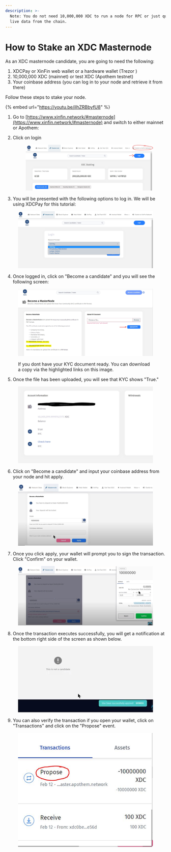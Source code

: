 ```yaml
---
description: >-
  Note: You do not need 10,000,000 XDC to run a node for RPC or just querying
  live data from the chain.
---
```


# How to Stake an XDC Masternode

As an XDC masternode candidate, you are going to need the following:&#x20;

1. XDCPay or XinFin web wallet or a hardware wallet (Trezor )
2. 10,000,000 XDC (mainnet) or test XDC (Apothem testnet)
3. Your coinbase address (you can log in to your node and retrieve it from there)

Follow these steps to stake your node.

{% embed url="https://youtu.be/ilhZRBbyfU8" %}

1. Go to [https://www.xinfin.network/#masternode](https://www.xinfin.network/#masternode) and switch to either mainnet or Apothem:&#x20;
2.  Click on login

    <figure><img src=".gitbook/assets/node1.JPG" alt=""><figcaption></figcaption></figure>
3. You will be presented with the following options to log in. We will be using XDCPay for this tutorial:&#x20;

<figure><img src=".gitbook/assets/node2.JPG" alt=""><figcaption></figcaption></figure>

4. Once logged in, click on "Become a candidate" and you will see the following screen:

<figure><img src=".gitbook/assets/node3.JPG" alt=""><figcaption><p>If you dont have your KYC document ready. You can download a copy via the highlighted links on this image. </p></figcaption></figure>

5. Once the file has been uploaded, you will see that KYC shows "True."&#x20;

<figure><img src=".gitbook/assets/node4.JPG" alt=""><figcaption></figcaption></figure>

6. Click on "Become a candidate" and input your coinbase address from your node and hit apply.

<figure><img src=".gitbook/assets/node6.JPG" alt=""><figcaption></figcaption></figure>

7. Once you click apply, your wallet will prompt you to sign the transaction. Click "Confirm" on your wallet.

<figure><img src=".gitbook/assets/node7.JPG" alt=""><figcaption></figcaption></figure>

8. Once the transaction executes successfully, you will get a notification at the bottom right side of the screen as shown below.&#x20;

<figure><img src=".gitbook/assets/node8.JPG" alt=""><figcaption></figcaption></figure>

9. You can also verify the transaction if you open your wallet, click on "Transactions" and click on the "Propose" event. &#x20;

<figure><img src=".gitbook/assets/node5.JPG" alt=""><figcaption></figcaption></figure>
